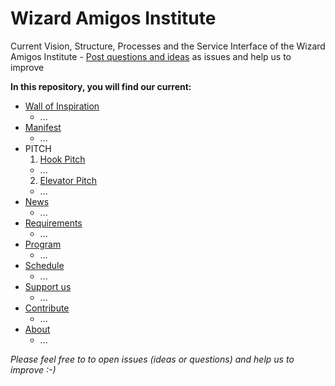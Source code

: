 # Wizard Amigos Institute

Current Vision, Structure, Processes and the Service Interface of the Wizard Amigos Institute - [Post questions and ideas](https://github.com/wizardamigosinstitute/organisation/issues) as issues and help us to improve

[//]: # (@TODO - put a short description underneath every bullet point)

**In this repository, you will find our current:**
* [Wall of Inspiration](CONTENT/wallofinspiration.markdown)
  * ...
* [Manifest](CONTENT/manifest.markdown)
  * ...
* PITCH
  1. [Hook Pitch](hooks.md)
    * ...
  2. [Elevator Pitch](CONTENT/pitch.markdown)
    * ...
* [News](CONTENT/news.markdown)
  * ...
* [Requirements](CONTENT/requirements.markdown)
  * ...
* [Program](CONTENT/program.markdown)
  * ...
* [Schedule](CONTENT/schedule.markdown)
  * ...
* [Support us](CONTENT/support.markdown)
  * ...
* [Contribute](CONTENT/contribute.markdown)
  * ...
* [About](CONTENT/about.markdown)
  * ...

*Please feel free to to open issues (ideas or questions) and help us to improve :-)*
